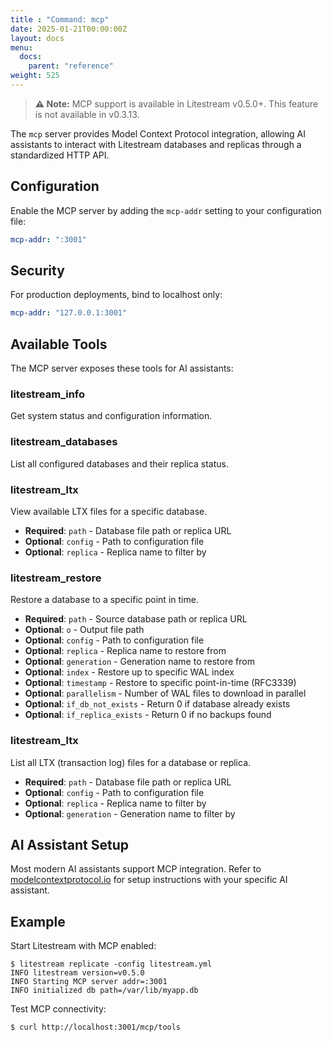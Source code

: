 ```yaml
---
title : "Command: mcp"
date: 2025-01-21T00:00:00Z
layout: docs
menu:
  docs:
    parent: "reference"
weight: 525
---
```


> **⚠️ Note:** MCP support is available in Litestream v0.5.0+. This feature is not available in v0.3.13.

The `mcp` server provides Model Context Protocol integration, allowing AI assistants
to interact with Litestream databases and replicas through a standardized HTTP API.

## Configuration

Enable the MCP server by adding the `mcp-addr` setting to your configuration file:

```yaml
mcp-addr: ":3001"
```

## Security

For production deployments, bind to localhost only:

```yaml
mcp-addr: "127.0.0.1:3001"
```

## Available Tools

The MCP server exposes these tools for AI assistants:

### litestream_info
Get system status and configuration information.

### litestream_databases  
List all configured databases and their replica status.

### litestream_ltx
View available LTX files for a specific database.
- **Required**: `path` - Database file path or replica URL
- **Optional**: `config` - Path to configuration file
- **Optional**: `replica` - Replica name to filter by

### litestream_restore
Restore a database to a specific point in time.
- **Required**: `path` - Source database path or replica URL
- **Optional**: `o` - Output file path
- **Optional**: `config` - Path to configuration file
- **Optional**: `replica` - Replica name to restore from
- **Optional**: `generation` - Generation name to restore from
- **Optional**: `index` - Restore up to specific WAL index
- **Optional**: `timestamp` - Restore to specific point-in-time (RFC3339)
- **Optional**: `parallelism` - Number of WAL files to download in parallel
- **Optional**: `if_db_not_exists` - Return 0 if database already exists
- **Optional**: `if_replica_exists` - Return 0 if no backups found

### litestream_ltx
List all LTX (transaction log) files for a database or replica.
- **Required**: `path` - Database file path or replica URL
- **Optional**: `config` - Path to configuration file  
- **Optional**: `replica` - Replica name to filter by
- **Optional**: `generation` - Generation name to filter by

## AI Assistant Setup

Most modern AI assistants support MCP integration. Refer to [modelcontextprotocol.io](https://modelcontextprotocol.io) for setup instructions with your specific AI assistant.

## Example

Start Litestream with MCP enabled:

```
$ litestream replicate -config litestream.yml
INFO litestream version=v0.5.0
INFO Starting MCP server addr=:3001
INFO initialized db path=/var/lib/myapp.db
```

Test MCP connectivity:

```
$ curl http://localhost:3001/mcp/tools
```